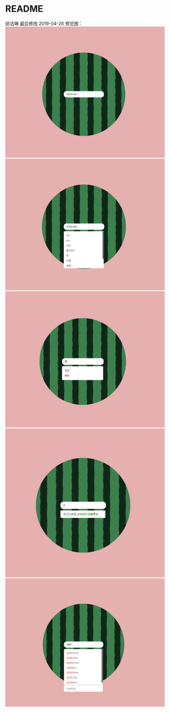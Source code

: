 # README
邱洁琳
最后修改:2019-04-26
预览图：![watermelon-option](media/15562913342571/watermelon-option.png)
![2](media/15562913342571/2.png)
![3](media/15562913342571/3.png)
![4](media/15562913342571/4.png)
![5](media/15562913342571/5.png)

